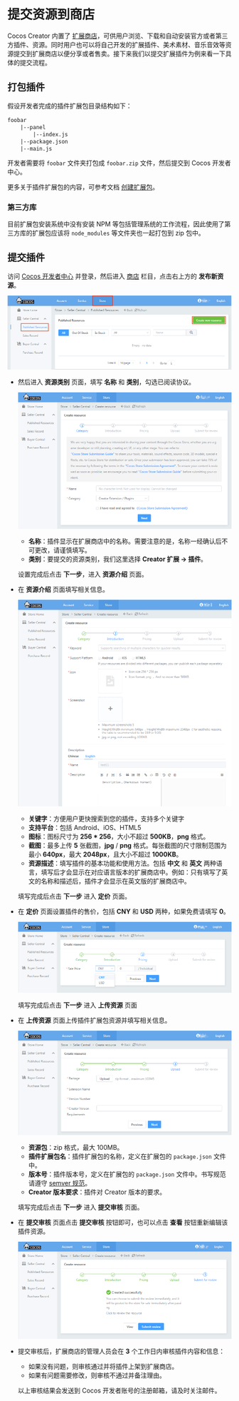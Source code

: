 # 提交资源到商店

Cocos Creator 内置了 [扩展商店](install-and-share.md)，可供用户浏览、下载和自动安装官方或者第三方插件、资源。同时用户也可以将自己开发的扩展插件、美术素材、音乐音效等资源提交到扩展商店以便分享或者售卖。接下来我们以提交扩展插件为例来看一下具体的提交流程。

## 打包插件

假设开发者完成的插件扩展包目录结构如下：

```
foobar
    |--panel
        |--index.js
    |--package.json
    |--main.js
```

开发者需要将 `foobar` 文件夹打包成 `foobar.zip` 文件，然后提交到 Cocos 开发者中心。

更多关于插件扩展包的内容，可参考文档 [创建扩展包](your-first-extension.md)。

### 第三方库

目前扩展包安装系统中没有安装 NPM 等包括管理系统的工作流程，因此使用了第三方库的扩展包应该将 `node_modules` 等文件夹也一起打包到 zip 包中。

## 提交插件

访问 [Cocos 开发者中心](https://auth.cocos.com/#/) 并登录，然后进入 [商店](https://store-my.cocos.com/#/seller/resources/) 栏目，点击右上方的 **发布新资源**。

  ![](submit-to-store/create.png)

- 然后进入 **资源类别** 页面，填写 **名称** 和 **类别**，勾选已阅读协议。

  ![](submit-to-store/category.png)

  - **名称**：插件显示在扩展商店中的名称。需要注意的是，名称一经确认后不可更改，请谨慎填写。
  - **类别**：要提交的资源类别，我们这里选择 **Creator 扩展 -> 插件**。

  设置完成后点击 **下一步**，进入 **资源介绍** 页面。

- 在 **资源介绍** 页面填写相关信息。

  ![](submit-to-store/introduction.png)

  - **关键字**：方便用户更快搜索到您的插件，支持多个关键字
  - **支持平台**：包括 Android、iOS、HTML5
  - **图标**：图标尺寸为 **256 * 256**，大小不超过 **500KB**，**png** 格式。
  - **截图**：最多上传 **5** 张截图，**jpg** / **png** 格式。每张截图的尺寸限制范围为最小 **640px**，最大 **2048px**，且大小不超过 **1000KB**。
  - **资源描述**：填写插件的基本功能和使用方法。包括 **中文** 和 **英文** 两种语言，填写后才会显示在对应语言版本的扩展商店中。例如：只有填写了英文的名称和描述后，插件才会显示在英文版的扩展商店中。

  填写完成后点击 **下一步** 进入 **定价** 页面。

- 在 **定价** 页面设置插件的售价，包括 **CNY** 和 **USD** 两种，如果免费请填写 **0**。

  ![](submit-to-store/pricing.png)

  填写完成后点击 **下一步** 进入 **上传资源** 页面

- 在 **上传资源** 页面上传插件扩展包资源并填写相关信息。

  ![](submit-to-store/upload.png)

  - **资源包**：zip 格式，最大 100MB。
  - **插件扩展包名**：插件扩展包的名称，定义在扩展包的 `package.json` 文件中。
  - **版本号**：插件版本号，定义在扩展包的 `package.json` 文件中。书写规范请遵守 [semver 规范](http://semver.org/lang/zh-CN/)。
  - **Creator 版本要求**：插件对 Creator 版本的要求。

  填写完成后点击 **下一步** 进入 **提交审核** 页面。

- 在 **提交审核** 页面点击 **提交审核** 按钮即可，也可以点击 **查看** 按钮重新编辑该插件资源。

  ![](submit-to-store/submit-for-review.png)
  
- 提交审核后，扩展商店的管理人员会在 **3** 个工作日内审核插件内容和信息：

  - 如果没有问题，则审核通过并将插件上架到扩展商店。
  - 如果有问题需要修改，则审核不通过并备注理由。
  
  以上审核结果会发送到 Cocos 开发者账号的注册邮箱，请及时关注邮件。
